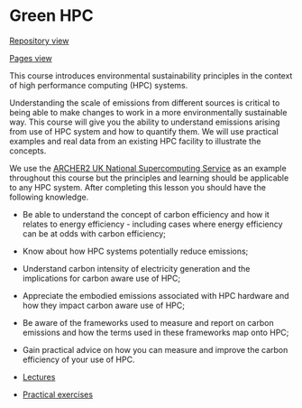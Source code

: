 # Green HPC

[Repository view](https://github.com/EPCCed/green-hpc/)

[Pages view](https://epcced.github.io/green-hpc/)

This course introduces environmental sustainability principles in the context of high performance computing (HPC) systems.

Understanding the scale of emissions from different sources is critical to being able to make changes to work in a more environmentally sustainable way.
This course will give you the ability to understand emissions arising from use of HPC system and how to quantify them. We will use practical examples and
real data from an existing HPC facility to illustrate the concepts.

We use the [ARCHER2 UK National Supercomputing Service](www.archer2.ac.uk) as an example throughout this course but the principles and learning should be
applicable to any HPC system. After completing this lesson you should have the following knowledge.

* Be able to understand the concept of carbon efficiency and how it relates to energy efficiency - including cases where energy efficiency can be at odds with carbon efficiency;
* Know about how HPC systems potentially reduce emissions;
* Understand carbon intensity of electricity generation and the implications for carbon aware use of HPC;
* Appreciate the embodied emissions associated with HPC hardware and how they impact carbon aware use of HPC;
* Be aware of the frameworks used to measure and report on carbon emissions and how the terms used in these frameworks map onto HPC;
* Gain practical advice on how you can measure and improve the carbon efficiency of your use of HPC.


* [Lectures](lectures/)
* [Practical exercises](exercises/)
